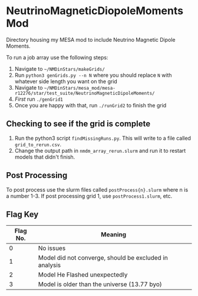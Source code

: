 # NeutrinoMagneticDiopoleMoments Mod
Directory housing my MESA mod to include Neutrino
Magnetic Dipole Moments.

To run a job array use the following steps:
1. Navigate to `~/NMDinStars/makeGrids/`
2. Run `python3 genGrids.py --n N` where you should
replace `N` with whatever side length you want on
the grid
3. Navigate to `~/NMDinStars/mesa_mod/mesa-r12276/star/test_suite/NeutrinoMagneticDipoleMoments/`
4. *First* run `./genGrid1`
5. Once you are happy with that, run `./runGrid2` to finish the grid

## Checking to see if the grid is complete
1. Run the python3 script `findMissingRuns.py`. This will write to a file called `grid_to_rerun.csv`.
2. Change the output path in `nmdm_array_rerun.slurm` and run it to restart models that didn't finish.

## Post Processing
To post process use the slurm files called `postProcess{n}.slurm` where n is a number 1-3. If post processing grid 1, use `postProcess1.slurm`, etc. 

## Flag Key
| Flag No. | Meaning |
| -------- | ------- |
| 0 	   | No issues |
| 1	   | Model did not converge, should be excluded in analysis |
| 2	   | Model He Flashed unexpectedly |
| 3	   | Model is older than the universe (13.77 byo) |
